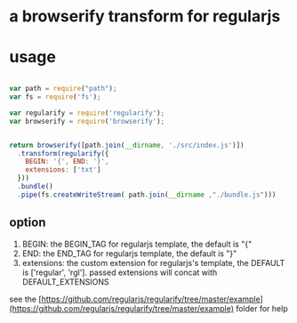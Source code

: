 # a browserify transform for regularjs



# usage

```javascript

var path = require("path");
var fs = require('fs');

var regularify = require('regularify');
var browserify = require('browserify');


return browserify([path.join(__dirname, './src/index.js')])
  .transform(regularify({
    BEGIN: '{', END: '}',
    extensions: ['txt']
  }))
  .bundle()
  .pipe(fs.createWriteStream( path.join(__dirname ,"./bundle.js")))


```


## __option__

1. BEGIN: the BEGIN_TAG for regularjs template, the default is "{"
2. END: the END_TAG for regularjs template, the default is "}"
3. extensions: the custom extension for regularjs's template, the DEFAULT is ['regular', 'rgl']. passed extensions will concat with DEFAULT_EXTENSIONS




see the [https://github.com/regularjs/regularify/tree/master/example](https://github.com/regularjs/regularify/tree/master/example) folder for help
